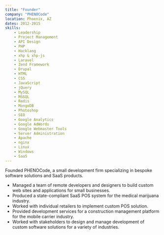 ```yaml
---
title: "Founder"
company: "PHENOCode"
location: Phoenix, AZ
dates: 2012-2015
skills:
    - Leadership
    - Project Management
    - API Design
    - PHP
    - Hacklang
    - xhp & xhp-js
    - Laravel
    - Zend Framework
    - Drupal
    - HTML
    - CSS
    - JavaScript
    - jQuery
    - MySQL
    - MSSQL
    - Redis
    - MongoDB
    - Photoshop
    - SEO
    - Google Analytics
    - Google AdWords
    - Google Webmaster Tools
    - Server Administration
    - Apache
    - nginx
    - Linux
    - Windows
    - SaaS
---
```


Founded PHENOCode, a small development firm specializing in bespoke software solutions and SaaS products.

- Managed a team of remote developers and designers to build custom web sites and applications for small businesses.
- Produced a state-compliant SaaS POS system for the medical marijuana industry.
- Worked with individual retailers to implement custom POS solution.
- Provided development services for a construction management platform for the mobile carrier industry.
- Worked with stakeholders to design and manage development of custom software solutions for a variety of industries.
